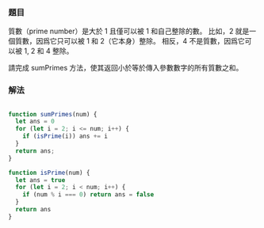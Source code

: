 ### 題目

質數（prime number）是大於 1 且僅可以被 1 和自己整除的數。 比如，2 就是一個質數，因爲它只可以被 1 和 2（它本身）整除。 相反，4 不是質數，因爲它可以被 1, 2 和 4 整除。

請完成 sumPrimes 方法，使其返回小於等於傳入參數數字的所有質數之和。

### 解法

```js

function sumPrimes(num) {
  let ans = 0
  for (let i = 2; i <= num; i++) {
    if (isPrime(i)) ans += i
  }
  return ans;
}

function isPrime(num) {
  let ans = true
  for (let i = 2; i < num; i++) {
    if (num % i === 0) return ans = false
  }
  return ans
}

```
